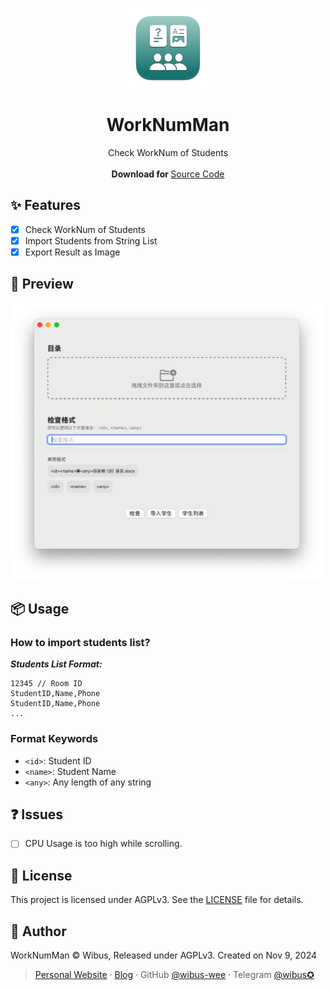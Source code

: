 <p align="center">
  <p align="center">
    <img src="./WorkNumMan/Assets.xcassets/AppIcon.appiconset/icon_128x128@2x.png" alt="Preview" width="128" />
  </p>
	<h1 align="center"><b>WorkNumMan</b></h1>
	<p align="center">
		Check WorkNum of Students
    <br />
    <br />
    <b>Download for </b>
		<a href="https://github.com/wibus-wee/WorkNumMan/archive/refs/heads/main.zip">Source Code</a>
    <br />
  </p>
</p>

## ✨ Features

- [x] Check WorkNum of Students
- [x] Import Students from String List
- [x] Export Result as Image

## 🎨 Preview

<img src="./preview.png" width="500" alt="Check WorkNum of Students" />

## 📦 Usage

### How to import students list?

**_Students List Format:_**

```
12345 // Room ID
StudentID,Name,Phone
StudentID,Name,Phone
...
```

### Format Keywords

- `<id>`: Student ID
- `<name>`: Student Name
- `<any>`: Any length of any string

## ❓ Issues

- [ ] CPU Usage is too high while scrolling.

## 📄 License

This project is licensed under AGPLv3. See the [LICENSE](LICENSE) file for details.

## 📝 Author

WorkNumMan © Wibus, Released under AGPLv3. Created on Nov 9, 2024

> [Personal Website](http://wibus.ren/) · [Blog](https://blog.wibus.ren/) · GitHub [@wibus-wee](https://github.com/wibus-wee/) · Telegram [@wibus✪](https://t.me/wibus_wee)
